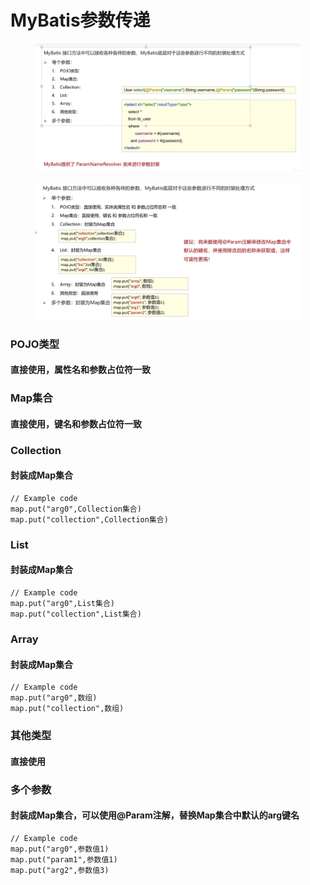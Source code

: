 # MyBatis参数传递

<figure><img src="../.gitbook/assets/image (27).png" alt=""><figcaption></figcaption></figure>

<figure><img src="../.gitbook/assets/image (1) (9).png" alt=""><figcaption></figcaption></figure>

### POJO类型

#### 直接使用，属性名和参数占位符一致

### Map集合

#### 直接使用，键名和参数占位符一致

### Collection

#### 封装成Map集合

```
// Example code
map.put("arg0",Collection集合)
map.put("collection",Collection集合)
```

### List

#### 封装成Map集合

```
// Example code
map.put("arg0",List集合)
map.put("collection",List集合)
```

### Array

#### 封装成Map集合

```
// Example code
map.put("arg0",数组)
map.put("collection",数组)
```

### 其他类型

#### 直接使用

### 多个参数

#### 封装成Map集合，可以使用@Param注解，替换Map集合中默认的arg键名

```
// Example code
map.put("arg0",参数值1)
map.put("param1",参数值1)
map.put("arg2",参数值3)
```
